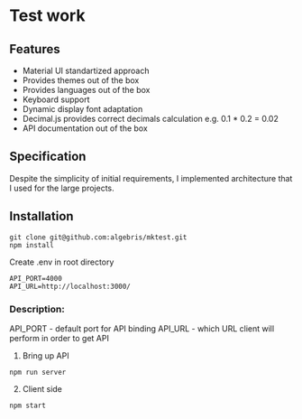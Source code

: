 # Test work

## Features

* Material UI standartized approach
* Provides themes out of the box
* Provides languages out of the box
* Keyboard support
* Dynamic display font adaptation
* Decimal.js provides correct decimals calculation e.g. 0.1 * 0.2 = 0.02
* API documentation out of the box

## Specification

Despite the simplicity of initial requirements, I implemented architecture that I used for the large projects.

## Installation

```
git clone git@github.com:algebris/mktest.git
npm install
```

Create .env in root directory
```
API_PORT=4000
API_URL=http://localhost:3000/
```

### Description:

API_PORT - default port for API binding
API_URL - which URL client will perform in order to get API

1. Bring up API
```
npm run server
```

2. Client side
```
npm start
```


